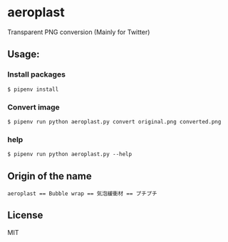 # aeroplast
Transparent PNG conversion (Mainly for Twitter)

## Usage:

### Install packages

```shell
$ pipenv install
```

### Convert image

```shell
$ pipenv run python aeroplast.py convert original.png converted.png
```
### help

```shell
$ pipenv run python aeroplast.py --help
```

## Origin of the name
```
aeroplast == Bubble wrap == 気泡緩衝材 == プチプチ
```

## License

MIT
